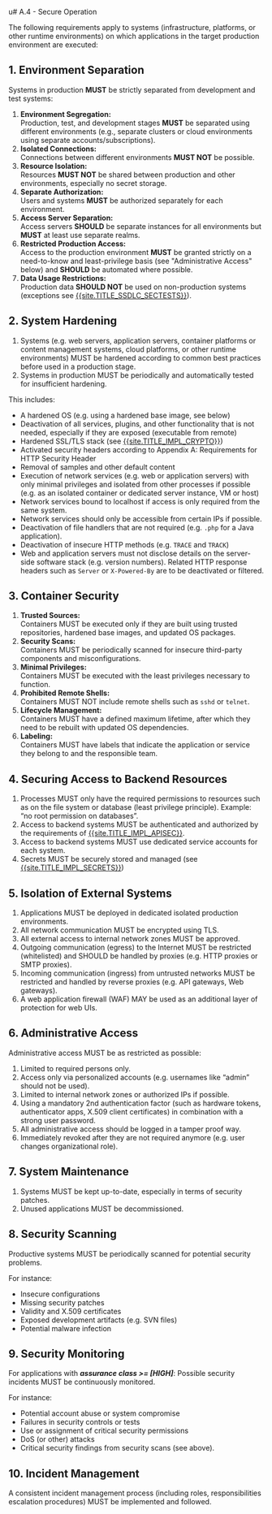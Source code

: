 u# A.4 - Secure Operation

The following requirements apply to systems (infrastructure, platforms, or other runtime environments) on which applications in the target production environment are executed:

## 1. Environment Separation
Systems in production **MUST** be strictly separated from development and test systems:

1. **Environment Segregation:**  
   Production, test, and development stages **MUST** be separated using different environments (e.g., separate clusters or cloud environments using separate accounts/subscriptions).
2. **Isolated Connections:**  
   Connections between different environments **MUST NOT** be possible.
3. **Resource Isolation:**  
   Resources **MUST NOT** be shared between production and other environments, especially no secret storage.
4. **Separate Authorization:**  
   Users and systems **MUST** be authorized separately for each environment.
5. **Access Server Separation:**  
   Access servers **SHOULD** be separate instances for all environments but **MUST** at least use separate realms.
6. **Restricted Production Access:**  
   Access to the production environment **MUST** be granted strictly on a need-to-know and least-privilege basis (see "Administrative Access" below) and **SHOULD** be automated where possible.
7. **Data Usage Restrictions:**  
   Production data **SHOULD NOT** be used on non-production systems (exceptions see [{{site.TITLE_SSDLC_SECTESTS}}]({{site.URL_SSDLC_SECTESTS}})).
   
## 2. System Hardening
1. Systems (e.g. web servers, application servers, container platforms or content management systems, cloud platforms, or other runtime environments) MUST be hardened according to common best practices before used in a production stage.
2. Systems in production MUST be periodically and automatically tested for insufficient hardening.

This includes:
- A hardened OS (e.g. using a hardened base image, see below)
- Deactivation of all services, plugins, and other functionality that is not needed, especially if they are exposed (executable from remote)
- Hardened SSL/TLS stack (see [{{site.TITLE_IMPL_CRYPTO}}]({{site.URL_IMPL_CRYPTO}}))
- Activated security headers according to Appendix A: Requirements for HTTP Security Header
- Removal of samples and other default content
- Execution of network services (e.g. web or application servers) with only minimal privileges and isolated from other processes if possible (e.g. as an isolated container or dedicated server instance, VM or host)
- Network services bound to localhost if access is only required from the same system.
- Network services should only be accessible from certain IPs if possible.
- Deactivation of file handlers that are not required (e.g. `.php` for a Java application).
- Deactivation of insecure HTTP methods (e.g. `TRACE` and `TRACK`)
- Web and application servers must not disclose details on the server-side software stack (e.g. version numbers). Related HTTP response headers such as `Server` or `X-Powered-By` are to be deactivated or filtered.

## 3. Container Security
1. **Trusted Sources:**  
   Containers MUST be executed only if they are built using trusted repositories, hardened base images, and updated OS packages.
2. **Security Scans:**  
   Containers MUST be periodically scanned for insecure third-party components and misconfigurations.
3. **Minimal Privileges:**  
   Containers MUST be executed with the least privileges necessary to function.
4. **Prohibited Remote Shells:**  
   Containers MUST NOT include remote shells such as `sshd` or `telnet`.
5. **Lifecycle Management:**  
   Containers MUST have a defined maximum lifetime, after which they need to be rebuilt with updated OS dependencies.
6. **Labeling:**  
   Containers MUST have labels that indicate the application or service they belong to and the responsible team.

## 4. Securing Access to Backend Resources
1. Processes MUST only have the required permissions to resources such as on the file system or database (least privilege principle). Example: “no root permission on databases”.
2. Access to backend systems MUST be authenticated and authorized by the requirements of [{{site.TITLE_IMPL_APISEC}}]({{site.URL_IMPL_APISEC}}).
3. Access to backend systems MUST use dedicated service accounts for each system.
4. Secrets MUST be securely stored and managed (see [{{site.TITLE_IMPL_SECRETS}}]({{site.URL_IMPL_SECRETS}}))

## 5. Isolation of External Systems
1. Applications MUST be deployed in dedicated isolated production environments.
2. All network communication MUST be encrypted using TLS.
3. All external access to internal network zones MUST be approved.
4. Outgoing communication (egress) to the Internet MUST be restricted (whitelisted) and SHOULD be handled by proxies (e.g. HTTP proxies or SMTP proxies).
5. Incoming communication (ingress) from untrusted networks MUST be restricted and handled by reverse proxies (e.g. API gateways, Web gateways).
6. A web application firewall (WAF) MAY be used as an additional layer of protection for web UIs.

## 6. Administrative Access
Administrative access MUST be as restricted as possible:
1. Limited to required persons only.
2. Access only via personalized accounts (e.g. usernames like “admin” should not be used).
3. Limited to internal network zones or authorized IPs if possible.
4. Using a mandatory 2nd authentication factor (such as hardware tokens, authenticator apps, X.509 client certificates) in combination with a strong user password.
5. All administrative access should be logged in a tamper proof way.
6. Immediately revoked after they are not required anymore (e.g. user changes organizational role).

## 7. System Maintenance
1. Systems MUST be kept up-to-date, especially in terms of security patches.
2. Unused applications MUST be decommissioned.

## 8. Security Scanning
Productive systems MUST be periodically scanned for potential security problems. 

For instance:
- Insecure configurations
- Missing security patches
- Validity and X.509 certificates
- Exposed development artifacts (e.g. SVN files)
- Potential malware infection

## 9. Security Monitoring
For applications with ***assurance class >= [HIGH]***: Possible security incidents MUST be continuously monitored. 

For instance:
- Potential account abuse or system compromise
- Failures in security controls or tests
- Use or assignment of critical security permissions
- DoS (or other) attacks
- Critical security findings from security scans (see above).

## 10. Incident Management

A consistent incident management process (including roles, responsibilities escalation procedures) MUST be implemented and followed.

